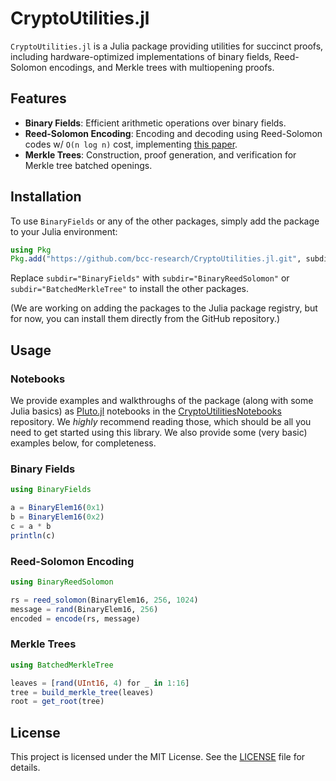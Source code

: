 # CryptoUtilities.jl

`CryptoUtilities.jl` is a Julia package providing utilities for succinct proofs,
including hardware-optimized implementations of binary fields, Reed-Solomon
encodings, and Merkle trees with multiopening proofs.

## Features

- **Binary Fields**: Efficient arithmetic operations over binary fields.
- **Reed-Solomon Encoding**: Encoding and decoding using Reed-Solomon codes w/ `O(n log n)` cost, implementing [this paper](https://ieee-focs.org/FOCS-2014-Papers/6517a316.pdf).
- **Merkle Trees**: Construction, proof generation, and verification for Merkle tree batched openings.

## Installation

To use `BinaryFields` or any of the other packages, simply add the package to your Julia environment:

```julia
using Pkg
Pkg.add("https://github.com/bcc-research/CryptoUtilities.jl.git", subdir="BinaryFields")
```
Replace `subdir="BinaryFields"` with `subdir="BinaryReedSolomon"` or
`subdir="BatchedMerkleTree"` to install the other packages.

(We are working on adding the packages to the Julia package registry, but for
now, you can install them directly from the GitHub repository.)

## Usage

### Notebooks

We provide examples and walkthroughs of the package (along with some Julia
basics) as [Pluto.jl](https://plutojl.org) notebooks in the
[CryptoUtilitiesNotebooks](https://github.com/bcc-research/CryptoUtilitiesNotebooks)
repository. We _highly_ recommend reading those, which should be all you need to
get started using this library. We also provide some (very basic) examples below, for
completeness.

### Binary Fields

```julia
using BinaryFields

a = BinaryElem16(0x1)
b = BinaryElem16(0x2)
c = a * b
println(c)
```

### Reed-Solomon Encoding

```julia
using BinaryReedSolomon

rs = reed_solomon(BinaryElem16, 256, 1024)
message = rand(BinaryElem16, 256)
encoded = encode(rs, message)
```

### Merkle Trees

```julia
using BatchedMerkleTree

leaves = [rand(UInt16, 4) for _ in 1:16]
tree = build_merkle_tree(leaves)
root = get_root(tree)
```

## License

This project is licensed under the MIT License. See the [LICENSE](./LICENSE) file for details.

